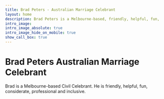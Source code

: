 ```yaml
---
title: Brad Peters - Australian Marriage Celebrant
layout: home
description: Brad Peters is a Melbourne-based, friendly, helpful, fun, considerate, professional and inclusive Australian Marriage Celebrant.
intro_image:
intro_image_absolute: true
intro_image_hide_on_mobile: true
show_call_box: true
---
```


# Brad Peters Australian Marriage Celebrant

Brad is a Melbourne-based Civil Celebrant. He is friendly, helpful, fun, considerate, professional and inclusive.
